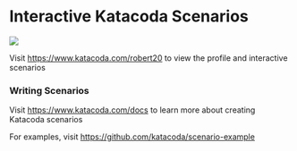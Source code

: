 # Interactive Katacoda Scenarios

[![](http://shields.katacoda.com/katacoda/robert20/count.svg)](https://www.katacoda.com/robert20 "Get your profile on Katacoda.com")

Visit https://www.katacoda.com/robert20 to view the profile and interactive scenarios

### Writing Scenarios
Visit https://www.katacoda.com/docs to learn more about creating Katacoda scenarios

For examples, visit https://github.com/katacoda/scenario-example
